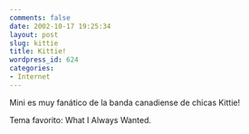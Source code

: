 ```yaml
---
comments: false
date: 2002-10-17 19:25:34
layout: post
slug: kittie
title: Kittie!
wordpress_id: 624
categories:
- Internet
---
```


Mini es muy fanático de la banda canadiense de chicas Kittie!





Tema favorito: What I Always Wanted.




 
